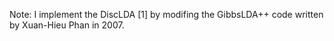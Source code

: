Note: I implement the DiscLDA [1] by modifing the GibbsLDA++ code written
by Xuan-Hieu Phan in 2007.
